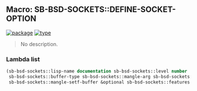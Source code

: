 ## Macro: SB-BSD-SOCKETS::DEFINE-SOCKET-OPTION
[![package](https://img.shields.io/badge/Package-SB--BSD--SOCKETS-5f9ea0.svg?style=social&colorA=999999)](../) [![type](https://img.shields.io/badge/Type-Macro-5f9ea0.svg?style=social&colorA=999999)](../#macro) 

> No description.

### Lambda list
```cl
(sb-bsd-sockets::lisp-name documentation sb-bsd-sockets::level number
 sb-bsd-sockets::buffer-type sb-bsd-sockets::mangle-arg sb-bsd-sockets::mangle-return
 sb-bsd-sockets::mangle-setf-buffer &optional sb-bsd-sockets::features sb-bsd-sockets::info)
```
